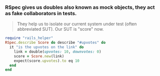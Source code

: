 ### RSpec gives us doubles also known as mock objects, they act as fake collaborators in tests.
> They help us to isolate our current system under test (often abbreviated SUT). Our SUT is "score" now.

```ruby
require "rails_helper"
RSpec.describe Score do describe "#upvotes" do
  it "is the upvotes on the link" do
    link = double(upvotes: 10, downvotes: 0)
    score = Score.new(link)
    expect(score.upvotes).to eq 10
  end
end
```

